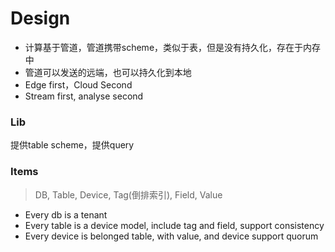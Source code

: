# Design

+ 计算基于管道，管道携带scheme，类似于表，但是没有持久化，存在于内存中
+ 管道可以发送的远端，也可以持久化到本地
+ Edge first，Cloud Second
+ Stream first, analyse second

### Lib

提供table scheme，提供query

### Items
> DB, Table, Device, Tag(倒排索引), Field, Value

+ Every db is a tenant
+ Every table is a device model, include tag and field, support consistency
+ Every device is belonged table, with value, and device support quorum